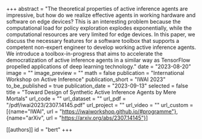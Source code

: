 +++
abstract = "The theoretical properties of active inference agents are impressive, but how do we realize effective agents in working hardware and software on edge devices? This is an interesting problem because the computational load for policy exploration explodes exponentially, while the computational resources are very limited for edge devices. In this paper, we discuss the necessary features for a software toolbox that supports a competent non-expert engineer to develop working active inference agents. We introduce a toolbox-in-progress that aims to accelerate the democratization of active inference agents in a similar way as TensorFlow propelled applications of deep learning technology."
date = "2023-08-20"
image = ""
image_preview = ""
math = false
publication = "International Workshop on Active Inference"
publication_short = "IWAI 2023"
to_be_published = true
publication_date = "2023-09-13"
selected = false
title = "Toward Design of Synthetic Active Inference Agents by Mere Mortals"
url_code = ""
url_dataset = ""
url_pdf = "/pdf/iwai2023/2307.14145.pdf"
url_project = ""
url_video = ""
url_custom = [{name="IWAI", url = "https://iwaiworkshop.github.io/#programme"}, {name="arXiv", url = "https://arxiv.org/abs/2307.14145"}]

[[authors]]
    id = "bert"
+++
